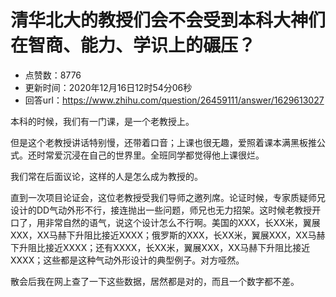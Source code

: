 # 清华北大的教授们会不会受到本科大神们在智商、能力、学识上的碾压？
- 点赞数：8776
- 更新时间：2020年12月16日12时54分06秒
- 回答url：https://www.zhihu.com/question/26459111/answer/1629613027
<body>
 <p data-pid="rSMFcxx8">本科的时候，我们有一门课，是一个老教授上。</p>
 <p data-pid="ddhiWgkC">但是这个老教授讲话特别慢，还带着口音；上课也很无趣，爱照着课本满黑板推公式。还时常爱沉浸在自己的世界里。全班同学都觉得他上课很烂。</p>
 <p data-pid="CSS5iAuT">我们常在后面议论，这样的人是怎么成为教授的。</p>
 <p data-pid="I2S-bYUm">直到一次项目论证会，这位老教授受我们导师之邀列席。论证时候，专家质疑师兄设计的DD气动外形不行，接连抛出一些问题，师兄也无力招架。这时候老教授开口了，用非常自然的语气，说这个设计怎么不行啊。美国的XXX，长XX米，翼展XXX，XX马赫下升阻比接近XXXX；俄罗斯的XXX，长XX米，翼展XXX，XX马赫下升阻比接近XXXX；还有XXXX，长XX米，翼展XXX，XX马赫下升阻比接近XXXX；这些都是这种气动外形设计的典型例子。对方哑然。</p>
 <p data-pid="klh7K2Zr">散会后我在网上查了一下这些数据，居然都是对的，而且一个数字都不差。</p>
</body>